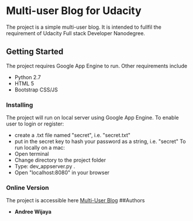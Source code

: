 # Multi-user Blog for Udacity
The project is a simple multi-user blog. It is intended to fullfil the requirement of Udacity Full stack Developer Nanodegree.

## Getting Started
The project requires Google App Engine to run. Other requirements include
- Python 2.7
- HTML 5
- Bootstrap CSS/JS

### Installing
The project will run on local server using Google App Engine.
To enable user to login or register:
- create a .txt file named "secret", i.e. "secret.txt"
- put in the secret key to hash your password as a string, i.e. "secret"
To run locally on a mac:
- Open terminal
- Change directory to the project folder
- Type: dev_appserver.py .
- Open "localhost:8080" in your browser

### Online Version
The project is accessible here [Multi-User Blog](https://homework-3-156804.appspot.com/)
##Authors
* **Andree Wijaya**
